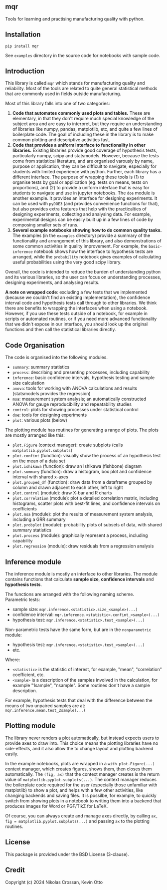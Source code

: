 mqr
---
Tools for learning and practising manufacturing quality with python.

Installation
------------
`pip install mqr`

See `examples` directory in the source code for notebooks with sample code.

Introduction
------------
This library is called `mqr` which stands for manufacturing quality and
reliability. Most of the tools are related to quite general statistical methods
that are commonly used in fields outside manufacturing.

Most of this library falls into one of two categories:
1. **Code that automates commonly used plots and tables.** These are elementary,
  in that they don't require much special knowledge of the subject area and are
  easy to interpret, but they require an understanding of libraries like numpy,
  pandas, matplotlib, etc, and quite a few lines of boilerplate code. The goal
  of including these in the library is to make common plotting and descriptive
  activities fast.
2. **Code that provides a uniform interface to functionality in other libraries.**
  Existing libraries provide good coverage of hypothesis tests, particularly
  numpy, scipy and statsmodels. However, because the tests come from statistical
  literature, and are organised varously by name, purpose or application, they
  can be difficult to navigate, especially for students with limited experience
  with python. Further, each library has a different interface. The purpose of
  wrapping these tools is (1) to organise tests by goal or application (eg.
  tests on means, tests on proportions), and (2) to provide a uniform interface
  that is easy for students to navigate and use in jupyter notebooks. The `doe`
  module is another example. It provides an interface for designing experiments.
  It can be used with `pyDOE3` (and provides convenience functions for that),
  but also provides extra features that help with the practicalties of designing
  experiments, collecting and analysing data. For example, experimental designs
  can be easily built up in a few lines of code by composing smaller sets of
  runs.
3. **Several example notebooks showing how to do common quality tasks.** The
  examples (in the `examples` directory) provide a summary of the functionality
  and arrangement of this library, and also demonstrations of some common
  activities in quality improvement. For example, the `basic-inference` notebook
  shows how the interface to hypothesis tests are arranged, while the `probability`
  notebook gives examples of calculating useful probabilities using the very
  good scipy library.

Overall, the code is intended to reduce the burden of understanding python and
its various libraries, so the user can focus on understanding processes,
designing experiments, and analysing results.

**A note on wrapped code**: excluding a few tests that we implemented (because
we couldn't find an existing implementation), the confidence interval code and
hypothesis tests call through to other libraries. We think there are benefits to
wrapping the interfaces when using a notebook. However, if you use these tests
outside of a notebook, for example in scripts or automated routines, or if you
need more advanced functionality that we didn't expose in our interface, you
should look up the original functions and then call the statistical libraries
directly.

Code Organisation
-----------------
The code is organised into the following modules.

- `summary`: summary statistics
- `process`: describing and presenting processes, including capability
- `inference`: basic confidence intervals, hypothesis testing and sample size
    calculation
- `anova`: tools for working with ANOVA calculations and results (statsmodels
    provides the regression)
- `msa`: measurement system analysis; an automatically constructed ANOVA for
    gauge reproducibility and repeatability studies
- `control`: plots for showing processes under statistical control
- `doe`: tools for designing experiments
- `plot`: various plots (below)

The plotting module has routines for generating a range of plots. The plots are
mostly arranged like this:

- `plot.Figure` (context manager): create subplots (calls `matplotlib.pyplot.subplots`)
- `plot.confint` (function): visually show the process of an hypothesis test on
  the mean of a data set
- `plot.ishikawa` (function): draw an Ishikawa (fishbone) diagram
- `plot.summary` (function): draw a histogram, box plot and confidence interval
  with shared x-axes
- `plot.grouped_df` (function): draw data from a dataframe grouped by column and
  drawn adjacent to each other, left to right
- `plot.control` (module): draw X-bar and R charts
- `plot.correlation` (module): plot a detailed correlation matrix, including
  histograms, scatter plots with best-fit lines, and confidence intervals on coefficients
- `plot.msa` (module): plot the results of measurement system analysis, including
  a GRR summary
- `plot.probplot` (module): probability plots of subsets of data, with shared
  summary statistics
- `plot.process` (module): graphically represent a process, including capability
- `plot.regression` (module): draw residuals from a regression analysis

Inference module
----------------
The inference module is mostly an interface to other libraries. The module contains
functions that calculate **sample size**, **confidence intervals** and
**hypothesis tests**.

The functions are arranged with the following naming scheme.  
Parametric tests:
* sample size: `mqr.inference.<statistic>.size_<sample>(...)`
* confidence interval: `mqr.inference.<statistic>.confint_<sample>(...)`
* hypothesis test: `mqr.inference.<statistic>.test_<sample>(...)`

Non-parametric tests have the same form, but are in the `nonparametric` module:
* hypothesis test: `mqr.inference.<statistic>.test_<sample>(...)`
* etc.

Where:
* `<statistic>` is the statistic of interest, for example, "mean", "correlation"
  coefficient, etc.
* `<sample>` is a description of the samples involved in the calculation, for
  example "1sample", "nsample". Some routines don't have a sample description.

For example, hypothesis tests that deal with the difference between the means of
two unpaired samples are at:  
`mqr.inference.mean.test_2sample(...)`

Plotting module
---------------
The library never renders a plot automatically, but instead expects users to
provide axes to draw into. This choice means the plotting libraries have no
side-effects, and it also allow the to change layout and plotting backend easily.

In the example notebooks, plots are wrapped in a `with plot.Figure(...)` context
manager, which creates figures, shows them, then closes them automatically. The
`(fig, ax)` that the context manager creates is the return value of
`matplotlib.pyplot.subplots(...)`. The context manager reduces the boilerplate
code required for the user (especially those unfamiliar with matplotlib) to
show a plot, and helps with a few other activities, like changing backends and
saving files. It is possilbe, for example, to quickly switch from showing plots
in a notebook to writing them into a backend that produces images for Word or
PGF/TikZ for LaTeX.

Of course, you can always create and manage axes directly, by calling
`ax, fig = matplotlib.pyplot.subplots(...)` and passing `ax` to the plotting
routines.

License
-------
This package is provided under the BSD License (3-clause).

Credit
------
Copyright (c) 2024 Nikolas Crossan, Kevin Otto
